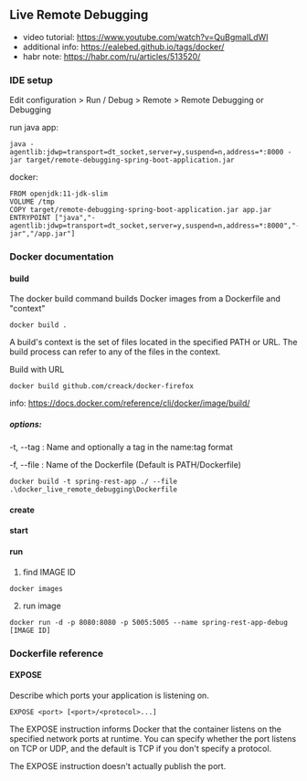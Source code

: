 ## Live Remote Debugging

* video tutorial: https://www.youtube.com/watch?v=QuBgmaILdWI
* additional info: https://ealebed.github.io/tags/docker/
* habr note: https://habr.com/ru/articles/513520/

### IDE setup

Edit configuration >  Run / Debug > Remote > Remote Debugging or Debugging

run java app:

```
java -agentlib:jdwp=transport=dt_socket,server=y,suspend=n,address=*:8000 -jar target/remote-debugging-spring-boot-application.jar
```

docker:

```
FROM openjdk:11-jdk-slim
VOLUME /tmp
COPY target/remote-debugging-spring-boot-application.jar app.jar
ENTRYPOINT ["java","-agentlib:jdwp=transport=dt_socket,server=y,suspend=n,address=*:8000","-jar","/app.jar"]
```

### Docker documentation

#### build

The docker build command builds Docker images from a Dockerfile and "context"

```
docker build .
```

A build's context is the set of files located in the specified PATH or URL.
The build process can refer to any of the files in the context.

Build with URL

```
docker build github.com/creack/docker-firefox
```  

info: https://docs.docker.com/reference/cli/docker/image/build/

##### options:

-t, --tag : Name and optionally a tag in the name:tag format

-f, --file : Name of the Dockerfile (Default is PATH/Dockerfile)

```
docker build -t spring-rest-app ./ --file .\docker_live_remote_debugging\Dockerfile
```

#### create

#### start

#### run

1. find IMAGE ID

```
docker images
```

2. run image

```
docker run -d -p 8080:8080 -p 5005:5005 --name spring-rest-app-debug [IMAGE ID]
```

### Dockerfile reference

#### EXPOSE

Describe which ports your application is listening on.

```
EXPOSE <port> [<port>/<protocol>...]
```

The EXPOSE instruction informs Docker that the container listens on the specified network ports at runtime. You can
specify whether the port listens on TCP or UDP, and the default is TCP if you don't specify a protocol.

The EXPOSE instruction doesn't actually publish the port. 